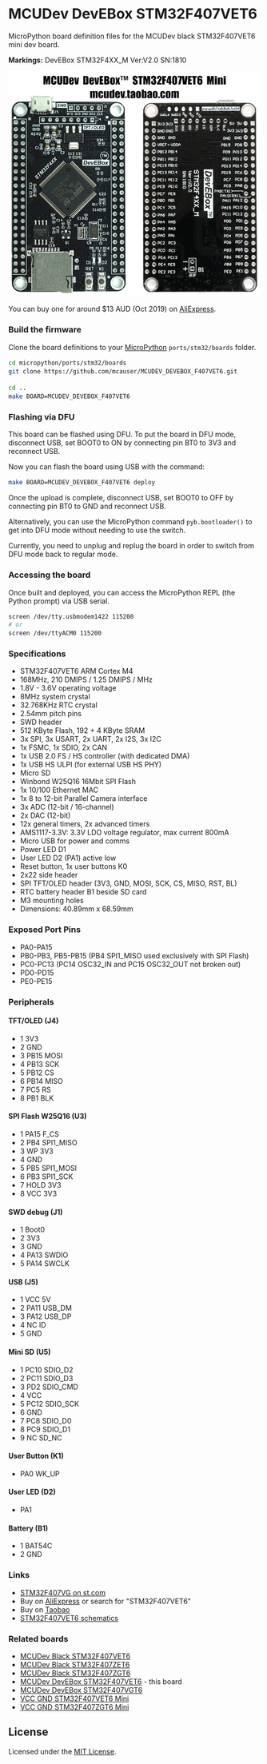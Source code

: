 # MCUDev DevEBox STM32F407VET6

MicroPython board definition files for the MCUDev black STM32F407VET6 mini dev board.

**Markings:** DevEBox STM32F4XX_M Ver:V2.0 SN:1810

![board](docs/STM32F407VET6.jpg)

You can buy one for around $13 AUD (Oct 2019) on [AliExpress].

### Build the firmware

Clone the board definitions to your [MicroPython](https://github.com/micropython/micropython) `ports/stm32/boards` folder.

```bash
cd micropython/ports/stm32/boards
git clone https://github.com/mcauser/MCUDEV_DEVEBOX_F407VET6.git

cd ..
make BOARD=MCUDEV_DEVEBOX_F407VET6
```

### Flashing via DFU

This board can be flashed using DFU. To put the board in DFU mode, disconnect
USB, set BOOT0 to ON by connecting pin BT0 to 3V3 and reconnect USB.

Now you can flash the board using USB with the command:

```bash
make BOARD=MCUDEV_DEVEBOX_F407VET6 deploy
```

Once the upload is complete, disconnect USB, set BOOT0 to OFF by connecting
pin BT0 to GND and reconnect USB.

Alternatively, you can use the MicroPython command `pyb.bootloader()`
to get into DFU mode without needing to use the switch.

Currently, you need to unplug and replug the board in order to switch from DFU
mode back to regular mode.

### Accessing the board

Once built and deployed, you can access the MicroPython REPL (the Python prompt) via USB serial.

```bash
screen /dev/tty.usbmodem1422 115200
# or
screen /dev/ttyACM0 115200
```

### Specifications

* STM32F407VET6 ARM Cortex M4
* 168MHz, 210 DMIPS / 1.25 DMIPS / MHz
* 1.8V - 3.6V operating voltage
* 8MHz system crystal
* 32.768KHz RTC crystal
* 2.54mm pitch pins
* SWD header
* 512 KByte Flash, 192 + 4 KByte SRAM
* 3x SPI, 3x USART, 2x UART, 2x I2S, 3x I2C
* 1x FSMC, 1x SDIO, 2x CAN
* 1x USB 2.0 FS / HS controller (with dedicated DMA)
* 1x USB HS ULPI (for external USB HS PHY)
* Micro SD
* Winbond W25Q16 16Mbit SPI Flash
* 1x 10/100 Ethernet MAC
* 1x 8 to 12-bit Parallel Camera interface
* 3x ADC (12-bit / 16-channel)
* 2x DAC (12-bit)
* 12x general timers, 2x advanced timers
* AMS1117-3.3V: 3.3V LDO voltage regulator, max current 800mA
* Micro USB for power and comms
* Power LED D1
* User LED D2 (PA1) active low
* Reset button, 1x user buttons K0
* 2x22 side header
* SPI TFT/OLED header (3V3, GND, MOSI, SCK, CS, MISO, RST, BL)
* RTC battery header B1 beside SD card
* M3 mounting holes
* Dimensions: 40.89mm x 68.59mm

### Exposed Port Pins

* PA0-PA15
* PB0-PB3, PB5-PB15 (PB4 SPI1_MISO used exclusively with SPI Flash)
* PC0-PC13 (PC14 OSC32_IN and PC15 OSC32_OUT not broken out)
* PD0-PD15
* PE0-PE15

### Peripherals

#### TFT/OLED (J4)

* 1 3V3
* 2 GND
* 3 PB15 MOSI
* 4 PB13 SCK
* 5 PB12 CS
* 6 PB14 MISO
* 7 PC5 RS
* 8 PB1 BLK

#### SPI Flash W25Q16 (U3)

* 1 PA15 F_CS
* 2 PB4 SPI1_MISO
* 3 WP 3V3
* 4 GND
* 5 PB5 SPI1_MOSI
* 6 PB3 SPI1_SCK
* 7 HOLD 3V3
* 8 VCC 3V3

#### SWD debug (J1)

* 1 Boot0
* 2 3V3
* 3 GND
* 4 PA13 SWDIO
* 5 PA14 SWCLK

#### USB (J5)

* 1 VCC 5V
* 2 PA11 USB_DM
* 3 PA12 USB_DP
* 4 NC ID
* 5 GND

#### Mini SD (U5)

* 1 PC10 SDIO_D2
* 2 PC11 SDIO_D3
* 3 PD2 SDIO_CMD
* 4 VCC
* 5 PC12 SDIO_SCK
* 6 GND
* 7 PC8 SDIO_D0
* 8 PC9 SDIO_D1
* 9 NC SD_NC

#### User Button (K1)

* PA0 WK_UP

#### User LED (D2)

* PA1

#### Battery (B1)

* 1 BAT54C
* 2 GND

### Links

* [STM32F407VG on st.com](https://www.st.com/content/st_com/en/products/microcontrollers-microprocessors/stm32-32-bit-arm-cortex-mcus/stm32-high-performance-mcus/stm32f4-series/stm32f407-417/stm32f407ve.html)
* Buy on [AliExpress] or search for "STM32F407VET6"
* Buy on [Taobao](https://item.taobao.com/item.htm?id=582677940441)
* [STM32F407VET6 schematics](https://github.com/mcauser/MCUDEV_DEVEBOX_F407VET6/blob/master/docs/STM32F407VX_M_schematics.pdf)

### Related boards

* [MCUDev Black STM32F407VET6](https://github.com/mcauser/BLACK_F407VE)
* [MCUDev Black STM32F407ZET6](https://github.com/mcauser/BLACK_F407ZE)
* [MCUDev Black STM32F407ZGT6](https://github.com/mcauser/BLACK_F407ZG)
* [MCUDev DevEBox STM32F407VET6](https://github.com/mcauser/MCUDEV_DEVEBOX_F407VET6) - this board
* [MCUDev DevEBox STM32F407VGT6](https://github.com/mcauser/MCUDEV_DEVEBOX_F407VGT6)
* [VCC GND STM32F407VET6 Mini](https://github.com/mcauser/VCC_GND_F407VE)
* [VCC GND STM32F407ZGT6 Mini](https://github.com/mcauser/VCC_GND_F407ZG)

[AliExpress]: https://www.aliexpress.com/item/32985219862.html

## License

Licensed under the [MIT License](http://opensource.org/licenses/MIT).
